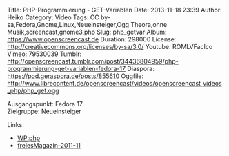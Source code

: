 Title: PHP-Programmierung - GET-Variablen
Date: 2013-11-18 23:39
Author: Heiko
Category: Video
Tags: CC by-sa,Fedora,Gnome,Linux,Neueinsteiger,Ogg Theora,ohne Musik,screencast,gnome3,php
Slug: php_getvar
Album: https://www.openscreencast.de
Duration: 298000
License: http://creativecommons.org/licenses/by-sa/3.0/
Youtube: ROMLVFacIco
Vimeo: 79530039
Tumblr: http://openscreencast.tumblr.com/post/34436804959/php-programmierung-get-variablen-fedora-17
Diaspora: https://pod.geraspora.de/posts/855610
Oggfile: http://www.librecontent.de/openscreencast/videos/openscreencast_videos_php/php_get.ogg

Ausgangspunkt: Fedora 17  
Zielgruppe: Neueinsteiger  

Links:

  * [WP:php](https://de.wikipedia.org/wiki/Php "Link zu WP:php" )
  * [freiesMagazin-2011-11](http://www.freiesmagazin.de/freiesMagazin-2011-11 "Link zu freiesmagazin.de" )

